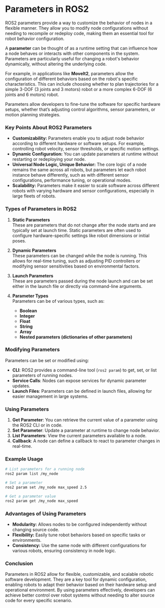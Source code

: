 # Parameters in ROS2

ROS2 parameters provide a way to customize the behavior of nodes in a flexible manner. They allow you to modify node configurations without needing to recompile or redeploy code, making them an essential tool for robot behavior configuration.

A **parameter** can be thought of as a runtime setting that can influence how a node behaves or interacts with other components in the system. Parameters are particularly useful for changing a robot's behavior dynamically, without altering the underlying code.

For example, in applications like **MoveIt2**, parameters allow the configuration of different behaviors based on the robot's specific characteristics. This can include choosing whether to plan trajectories for a simple 3-DOF (3 joints and 3 motors) robot or a more complex 6-DOF (6 joints and 6 motors) robot. 

Parameters allow developers to fine-tune the software for specific hardware setups, whether that’s adjusting control algorithms, sensor parameters, or motion planning strategies.

### Key Points About ROS2 Parameters

- **Customizability:** Parameters enable you to adjust node behavior according to different hardware or software setups. For example, controlling robot velocity, sensor thresholds, or specific motion settings.
- **Dynamic Configuration:** You can update parameters at runtime without restarting or redeploying your node.
- **Universal Node Logic, Unique Behavior:** The core logic of a node remains the same across all robots, but parameters let each robot instance behave differently, such as with different sensor configurations, performance tuning, or operational modes.
- **Scalability:** Parameters make it easier to scale software across different robots with varying hardware and sensor configurations, especially in large fleets of robots.
  
### Types of Parameters in ROS2

1. **Static Parameters**  
   These are parameters that do not change after the node starts and are typically set at launch time. Static parameters are often used to configure hardware-specific settings like robot dimensions or initial poses.

2. **Dynamic Parameters**  
   These parameters can be changed while the node is running. This allows for real-time tuning, such as adjusting PID controllers or modifying sensor sensitivities based on environmental factors.

3. **Launch Parameters**  
   These are parameters passed during the node launch and can be set either in the launch file or directly via command-line arguments.

4. **Parameter Types**  
   Parameters can be of various types, such as:
   - **Boolean**
   - **Integer**
   - **Float**
   - **String**
   - **Array**
   - **Nested parameters (dictionaries of other parameters)**

### Modifying Parameters

Parameters can be set or modified using:
- **CLI**: ROS2 provides a command-line tool (`ros2 param`) to get, set, or list parameters of running nodes.
- **Service Calls**: Nodes can expose services for dynamic parameter updates.
- **Launch Files**: Parameters can be defined in launch files, allowing for easier management in large systems.

### Using Parameters

1. **Get Parameter**: You can retrieve the current value of a parameter using the ROS2 CLI or in code.
2. **Set Parameter**: Update a parameter at runtime to change node behavior.
3. **List Parameters**: View the current parameters available to a node.
4. **Callback**: A node can define a callback to react to parameter changes in real-time.

### Example Usage

```bash
# List parameters for a running node
ros2 param list /my_node

# Set a parameter
ros2 param set /my_node max_speed 2.5

# Get a parameter value
ros2 param get /my_node max_speed
```

### Advantages of Using Parameters

- **Modularity:** Allows nodes to be configured independently without changing source code.
- **Flexibility:** Easily tune robot behaviors based on specific tasks or environments.
- **Consistency:** Use the same node with different configurations for various robots, ensuring consistency in node logic.
  
### Conclusion

Parameters in ROS2 allow for flexible, customizable, and scalable robotic software development. They are a key tool for dynamic configuration, enabling robots to adapt their behavior based on their hardware setup and operational environment. By using parameters effectively, developers can achieve better control over robot systems without needing to alter source code for every specific scenario.
